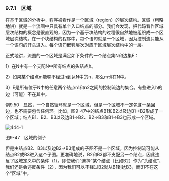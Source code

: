 ### 9.7.1　区域

在基于区域的分析中，程序被看作是一个区域（region）的层次结构。区域（粗略地讲）就是一个流图中只具有单个入口结点的部分。我们会发现，把代码看作区域层次结构的概念是很直观的，因为一个基于块结构的过程很自然地被组织成一个区域层次结构。在一个块结构的程序中，每个语句就是一个区域，因为控制流只能从一个语句的开头进入。每个语句嵌套层次对应于区域层次结构中的一层。

正式地讲，流图的一个区域是满足如下条件的一个结点集N和边集E：

1）在N中有一个支配N中所有结点的头结点h。

2）如果某个结点m能够不经过h到达N中的n，那么m也在N中。

3）E是所有位于N中的任意两个结点n1和n2之间的控制流边的集合。有些进入h的边（可能）不在其中。

例9.50　显然，一个自然循环就是一个区域，但是一个区域不一定包含一条回边，也不需要包含任何环。比如，图9-47中的结点B1和B2以及边B1→B2形成了一个区域；结点B1、B2、B3以及边B1→B2、B2→B3和B1→B3也形成一个区域。

![444-1](../Images/image04729.jpeg)

图9-47　区域的例子

但是由结点B2、B3以及边B2→B3组成的子图不是一个区域，因为控制流可能从结点B2或B3进入这个子图。更准确地说，B2和B3都不支配另一个结点，因此违反了区域定义中的条件（1）。即使我们“选择”某个结点（比如B2）作为“头结点”，我们还是会违反条件（2），因为我们可以不经过B2就从B1到达B3，而B1不在这个“区域”中。
